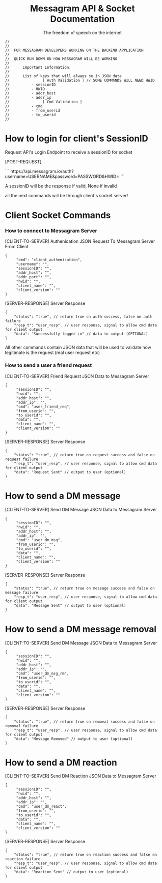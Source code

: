 <div align="center">
    <h1> Messagram API & Socket Documentation </h1>
    <p> The freedom of speech on the internet </p>
</div>

```
//
//
//	FOR MESSAGRAM DEVELOPERS WORKING ON THE BACKEND APPLICATION
//
//	QUICK RUN DOWN ON HOW MESSAGRAM WILL BE WORKING
//
//      Important Information:
//
//      List of keys that will always be in JSON data
//               [ Auth Validation ] // SOME COMMANDS WILL NEED HWID
//          - sessionID
//          - HWID
//          - addr_host
//          - addr_ip
//               [ Cmd Validation ]
//          - cmd
//          - from_userid
//          - to_userid
//
```

# How to login for client's SessionID

<p>Request API's Login Endpoint to receive a sessionID for socket</p>
<p>[POST-REQUEST]</p>
```
https://api.messagram.io/auth?username=USERNAME&password=PASSWORD&HWID=
```
<p>A sessionID will be the response if valid, None if invalid</p>
<p>all the next commands will be through client's socket server!</p>

# Client Socket Commands

### How to connect to Messagram Server

<p>[CLIENT-TO-SERVER] Authenication JSON Request To Messagram Server From Client</p>

```
{
     "cmd": "client_authenication",
     "username": "",
     "sessionID": "",
     "addr_host": "",
     "addr_port": "",
     "hwid": "",
     "client_name": "",
     "client_version": ""
}
```

<p>[SERVER-RESPONSE] Server Response<p>

```
{
    "status": "true", // return true on auth success, false on auth failure
    "resp_t": "user_resp", // user response, signal to allow cmd data for client output
    "data": "Successfully logged in" // data to output (OPTIONAL)
}
```

<p>All other commands contain JSON data that will be used to validate how legitimate is the request (real user request etc)</p>

### How to send a user a friend request

<p>[CLIENT-TO-SERVER] Friend Request JSON Data to Messagram Server</p>

```
{
     "sessionID": "",
     "hwid": "",
     "addr_host": "",
     "addr_ip": "",
     "cmd": "user_friend_req", 
     "from_userid": "",
     "to_userid": "",
     "data": "",
     "client_name": "",
     "client_version": ""
}
```

<p>[SERVER-RESPONSE] Server Response</p>

```
{
    "status": "true", // return true on request success and false on request failure
    "resp_t": "user_resp", // user response, signal to allow cmd data for client output
    "data": "Request Sent" // output to user (optional)
}
```

# How to send a DM message

<p>[CLIENT-TO-SERVER] Send DM Message JSON Data to Messagram Server</p>

```
{
     "sessionID": "",
     "hwid": "",
     "addr_host": "",
     "addr_ip": "",
     "cmd": "user_dm_msg", 
     "from_userid": "",
     "to_userid": "",
     "data": "",
     "client_name": "",
     "client_version": ""
}
```

<p>[SERVER-RESPONSE] Server Response</p>

```
{
    "status": "true", // return true on message success and false on message failure
    "resp_t": "user_resp", // user response, signal to allow cmd data for client output
    "data": "Message Sent" // output to user (optional)
}
```

# How to send a DM message removal

<p>[CLIENT-TO-SERVER] Send DM Message JSON Data to Messagram Server</p>

```
{
     "sessionID": "",
     "hwid": "",
     "addr_host": "",
     "addr_ip": "",
     "cmd": "user_dm_msg_rm", 
     "from_userid": "",
     "to_userid": "",
     "data": "",
     "client_name": "",
     "client_version": ""
}
```

<p>[SERVER-RESPONSE] Server Response</p>

```
{
    "status": "true", // return true on removal success and false on removal failure
    "resp_t": "user_resp", // user response, signal to allow cmd data for client output
    "data": "Message Removed" // output to user (optional)
}
```

# How to send a DM reaction

<p>[CLIENT-TO-SERVER] Send DM Reaction JSON Data to Messagram Server</p>

```
{
     "sessionID": "",
     "hwid": "",
     "addr_host": "",
     "addr_ip": "",
     "cmd": "user_dm_react", 
     "from_userid": "",
     "to_userid": "",
     "data": "",
     "client_name": "",
     "client_version": ""
}
```

<p>[SERVER-RESPONSE] Server Response</p>

```
{
    "status": "true", // return true on reaction success and false on reaction failure
    "resp_t": "user_resp", // user response, signal to allow cmd data for client output
    "data": "Reaction Sent" // output to user (optional)
}
```